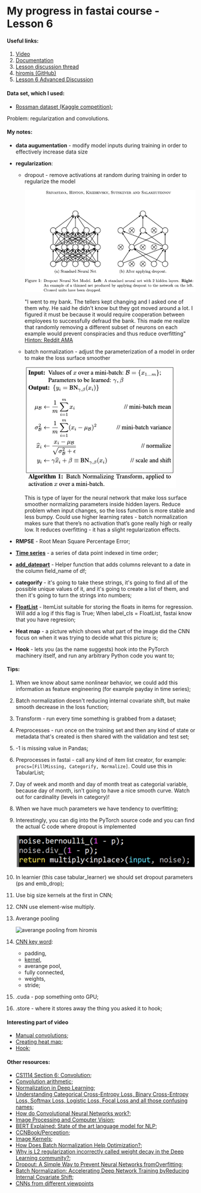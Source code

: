 # My progress in fastai course - Lesson 6

#### Useful links:

1. [Video](https://course.fast.ai/videos/?lesson=6)
2. [Documentation](https://docs.fast.ai)
3. [Lesson discussion thread](https://forums.fast.ai/t/lesson-6-in-class-discussion/31440)
4. [hiromis (GitHub)](https://github.com/hiromis/notes/blob/master/Lesson6.md)
5. [Lesson 6 Advanced Discussion](https://forums.fast.ai/t/lesson-6-advanced-discussion/31442)


#### Data set, which I used:

   * [Rossman dataset (Kaggle competition)](files.fast.ai/part2/lesson14/rossmann.tgz);

   Problem:  regularization and convolutions.

#### My notes:

   - **data augumentation** - modify model inputs during training in order to effectively increase data size
   - **regularization**:
       * dropout - remove activations at random during training in order to regularize the model
       
           ![Dropout from hiromis](images/dropout.png)
           
           "I went to my bank. The tellers kept changing and I asked one of them why. He said he didn't know but they got moved around a lot. I figured it must be because it would require cooperation between employees to successfully defraud the bank. This made me realize that randomly removing a different subset of neurons on each example would prevent conspiracies and thus reduce overfitting"
           [Hinton: Reddit AMA](https://www.reddit.com/r/MachineLearning/comments/4w6tsv/ama_we_are_the_google_brain_team_wed_love_to/d6dgyse/)
           
       * batch normalization - adjust the parameterization of a model in order to make the loss surface smoother
       
           ![Batch normalization from hiromis](images/batch_normalization.png)
           
            This is type of layer for the neural network that make loss surface smoother normalizing parameters inside hidden layers. Reduce problem when input changes, so the loss function is more stable and less bumpy. Could use higher learning rates - batch normalization makes sure that there’s no activation that’s gone really high or really low. It reduces overfitting - it has a slight regularization effects.
           
   - **RMPSE** - Root Mean Square Percentage Error;
   - [**Time series**](https://en.wikipedia.org/wiki/Time_series) - a series of data point indexed in time order;
   - [**add_datepart**](https://docs.fast.ai/tabular.transform.html#add_datepart) - Helper function that adds columns relevant to a date in the column field_name of df;
   - **categorify** -  it's going to take these strings, it's going to find all of the possible unique values of it, and it's going to create a list of them, and then it's going to turn the strings into numbers;
   - [**FloatList**](https://docs.fast.ai/data_block.html#FloatList) - ItemList suitable for storing the floats in items for regression. Will add a log if this flag is True; When label_cls = FloatList, fastai know that you have regresion;  
   - **Heat map** - a picture which shows what part of the image did the CNN focus on when it was trying to decide what this picture is;
   - **Hook** - lets you (as the name suggests) hook into the PyTorch machinery itself, and run any arbitrary Python code you want to;
   
       
#### Tips:

   1. When we know about same nonlinear behavior, we could add this information as feature engineering (for example payday in time series);
   2. Batch normalization doesn't reducing internal covariate shift, but make smooth decrease in the loss function;
   3. Transform - run every time something is grabbed from a dataset;
   4. Preprocesses - run once on the training set and then any kind of state or metadata that's created is then shared with the validation and test set;
   5. -1 is missing value in Pandas;
   6. Preprocesses in fastai - call any kind of item list creator, for example: `procs=[FillMissing, Categorify, Normalize]`. Could use this in TabularList;
   7. Day of week and month and day of month treat as categorial variable, because day of month, isn't going to have a nice smooth curve. Watch out for cardinality (levels in category)!
   8. When we have much parameters we have tendency to overfitting;
   9. Interestingly, you can dig into the PyTorch source code and you can find the actual C code where dropout is implemented
   
       ![bernoulli from hiromis](images/bernoulli.png)
       
   10. In learnier (this case tabular_learner) we should set dropout parameters (ps and emb_drop);
   11. Use big size kernels at the first in CNN;
   12. CNN use element-wise multiply.
   13. Averange pooling
   
       ![averange pooling from hiromis](images/averange_pooling.gif)
      
   14. [CNN key word](https://en.wikipedia.org/wiki/Convolutional_neural_network):
       - padding,
       - [kernel](https://en.wikipedia.org/wiki/Kernel_(image_processing)),
       - averange pool,
       - fully connected,
       - weights,
       - stride;
   15. .cuda - pop something onto GPU;
   16. .store - where it stores away the thing you asked it to hook;
   
#### Interesting part of video

   - [Manual convolutions](https://www.youtube.com/watch?v=U7c-nYXrKD4&feature=youtu.be&t=5364);
   - [Creating heat map](https://www.youtube.com/watch?v=U7c-nYXrKD4&feature=youtu.be&t=5630);
   - [Hook](https://www.youtube.com/watch?v=hkBa9pU-H48&t=5646s);

#### Other resources:

   * [CS1114 Section 6: Convolution](http://www.cs.cornell.edu/courses/cs1114/2013sp/sections/S06_convolution.pdf);
   * [Convolution arithmetic](https://github.com/vdumoulin/conv_arithmetic/blob/master/README.md);
   * [Normalization in Deep Learning](https://arthurdouillard.com/post/normalization/);
   * [Understanding Categorical Cross-Entropy Loss, Binary Cross-Entropy Loss, Softmax Loss, Logistic Loss, Focal Loss and all those confusing names](https://gombru.github.io/2018/05/23/cross_entropy_loss/);
   * [How do Convolutional Neural Networks work?](https://brohrer.github.io/how_convolutional_neural_networks_work.html);
   * [Image Processing and Computer Vision](https://openframeworks.cc/ofBook/chapters/image_processing_computer_vision.html);
   * [BERT Explained: State of the art language model for NLP](https://towardsdatascience.com/bert-explained-state-of-the-art-language-model-for-nlp-f8b21a9b6270);
   * [CCNBook/Perception](https://grey.colorado.edu/CompCogNeuro/index.php/CCNBook/Perception);
   * [Image Kernels](http://setosa.io/ev/image-kernels/);
   * [How Does Batch Normalization Help Optimization?](https://arxiv.org/pdf/1805.11604.pdf?fbclid=IwAR3UbSdoiD_Tv1BX43IK7daWmeG44jBH6PGGIqgpS0KQa7HAkhHoz0wbUMI);
   * [Why is L2 regularization incorrectly called weight decay in the Deep Learning community?](https://www.quora.com/Why-is-L2-regularization-incorrectly-called-weight-decay-in-the-Deep-Learning-community?fbclid=IwAR13fl0mpk7f_pqorHX-sQ7Yu7ro0-a9yqa75OPTiCE0oHAvPgMaTSCpBzk);
   * [Dropout:  A Simple Way to Prevent Neural Networks fromOverfitting](http://jmlr.org/papers/volume15/srivastava14a.old/srivastava14a.pdf); 
   * [Batch Normalization: Accelerating Deep Network Training byReducing Internal Covariate Shift](https://arxiv.org/pdf/1502.03167.pdf);
   * [CNNs from different viewpoints](https://medium.com/impactai/cnns-from-different-viewpoints-fab7f52d159c)
